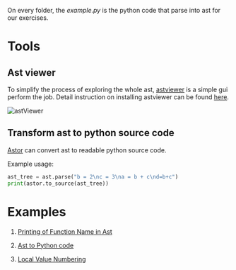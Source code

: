 On every folder, the *example.py* is the python code that parse into ast for our exercises.

# Tools

## Ast viewer

To simplify the process of exploring the whole ast, [astviewer](https://github.com/titusjan/astviewer) is a simple gui perform the job. Detail instruction on installing astviewer can be found [here](https://github.com/titusjan/astviewer). 

![astViewer](https://github.com/titusjan/astviewer/raw/master/screen_shot.png)

## Transform ast to python source code

[Astor](http://astor.readthedocs.io/en/latest/) can convert ast to readable python source code. 

Example usage:
```python
ast_tree = ast.parse("b = 2\nc = 3\na = b + c\nd=b+c")
print(astor.to_source(ast_tree))
```

# Examples 
1. [Printing of Function Name in Ast](https://github.com/usagitoneko97/python-ast/tree/master/A1.FunctionDef)

2. [Ast to Python code](https://github.com/usagitoneko97/python-ast/tree/master/A2.Ast2Py)

3. [Local Value Numbering](https://github.com/usagitoneko97/python-ast/tree/master/A3.LVN)